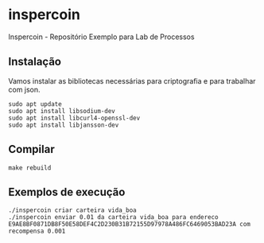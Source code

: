 # inspercoin

Inspercoin - Repositório Exemplo para Lab de Processos

## Instalação

Vamos instalar as bibliotecas necessárias para criptografia e para trabalhar com json.

```
sudo apt update
sudo apt install libsodium-dev
sudo apt install libcurl4-openssl-dev
sudo apt install libjansson-dev
```

## Compilar
```
make rebuild
```

## Exemplos de execução

```
./inspercoin criar carteira vida_boa
./inspercoin enviar 0.01 da carteira vida_boa para endereco E9AE8BF0871DB8F50E58DEF4C2D230B31B72155D97978A486FC6469053BAD23A com recompensa 0.001
```

